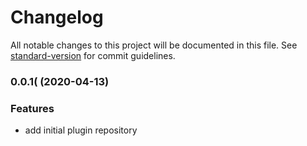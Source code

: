 # Changelog

All notable changes to this project will be documented in this file. See [standard-version](https://github.com/conventional-changelog/standard-version) for commit guidelines.

### 0.0.1( (2020-04-13)


### Features

* add initial plugin repository
